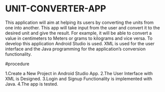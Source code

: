 # UNIT-CONVERTER-APP
This application will aim at helping its users by converting the units from one into another. This app will take input from the user and convert it to the desired  unit and give the result. For example, it will be able to convert a value in centimeters to Meters or grams to kilograms and vice versa. To develop this application  Android Studio is used. XML is used for the user interface and the Java programming for the application’s conversion functionality. 

#procedure

1.Create a New Project in Android Studio App.
2.The User Interface with XML is Designed.
3.Login and Signup Functionality is implemented with Java.
4.The app is tested.
